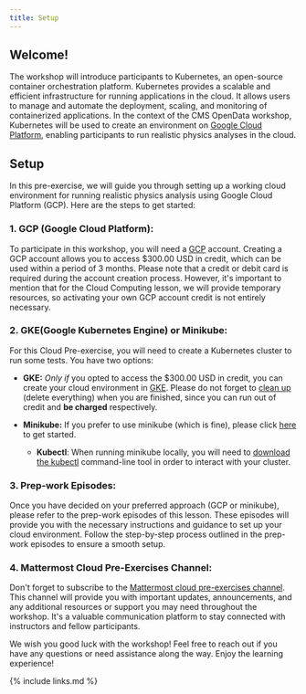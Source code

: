 ```yaml
---
title: Setup
---
```

## Welcome!
The workshop will introduce participants to Kubernetes, an open-source container orchestration platform. Kubernetes provides a scalable and efficient infrastructure for running applications in the cloud. It allows users to manage and automate the deployment, scaling, and monitoring of containerized applications. In the context of the CMS OpenData workshop, Kubernetes will be used to create an environment on [Google Cloud Platform](https://cloud.google.com), enabling participants to run realistic physics analyses in the cloud.

## Setup
In this pre-exercise, we will guide you through setting up a working cloud environment for running realistic physics analysis using Google Cloud Platform (GCP). Here are the steps to get started:

### 1. GCP (Google Cloud Platform):
To participate in this workshop, you will need a [GCP](https://cloud.google.com) account. Creating a GCP account allows you to access $300.00 USD in credit, which can be used within a period of 3 months. Please note that a credit or debit card is required during the account creation process. However, it's important to mention that for the Cloud Computing lesson, we will provide temporary resources, so activating your own GCP account credit is not entirely necessary. 

### 2. GKE(Google Kubernetes Engine) or Minikube:
For this Cloud Pre-exercise, you will need to create a Kubernetes cluster to run some tests. You have two options:
* **GKE:** _Only if_ you opted to access the $300.00 USD in credit, you can create your cloud environment in [GKE](https://www.google.com/url?sa=t&rct=j&q=&esrc=s&source=web&cd=&ved=2ahUKEwj_k8-twIf_AhUOmYQIHYroCxAQFnoECAwQAQ&url=https%3A%2F%2Fcloud.google.com%2Fkubernetes-engine&usg=AOvVaw0qQOKliejkrhEK8IRWdf5r). Please do not forget to [clean up](https://cms-opendata-workshop.github.io/workshop2023-lesson-introcloud/07-clean/index.html) (delete everything) when you are finished, since you can run out of credit and **be charged** respectively. 

* **Minikube:** If you prefer to use minikube (which is fine), please click [here](https://minikube.sigs.k8s.io/docs/start/) to get started. 
  * **Kubectl**: When running minikube locally, you will need to [download the kubectl](https://kubernetes.io/docs/tasks/tools/) command-line tool in order to interact with your cluster.

### 3. Prep-work Episodes:
Once you have decided on your preferred approach (GCP or minikube), please refer to the prep-work episodes of this lesson. These episodes will provide you with the necessary instructions and guidance to set up your cloud environment. Follow the step-by-step process outlined in the prep-work episodes to ensure a smooth setup.

### 4. Mattermost Cloud Pre-Exercises Channel:
Don't forget to subscribe to the [Mattermost cloud pre-exercises channel](https://mattermost.web.cern.ch/cmsodws2023/channels/cloud-pre-exercise). This channel will provide you with important updates, announcements, and any additional resources or support you may need throughout the workshop. It's a valuable communication platform to stay connected with instructors and fellow participants.

We wish you good luck with the workshop! Feel free to reach out if you have any questions or need assistance along the way. Enjoy the learning experience!

{% include links.md %}
